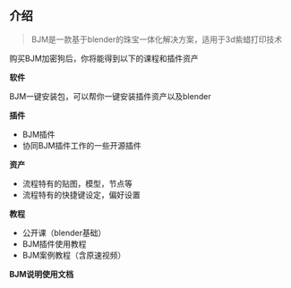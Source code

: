 ## 介绍

> BJM是一款基于blender的珠宝一体化解决方案，适用于3d紫蜡打印技术

购买BJM加密狗后，你将能得到以下的课程和插件资产

**软件**

BJM一键安装包，可以帮你一键安装插件资产以及blender

**插件**

+ BJM插件
+ 协同BJM插件工作的一些开源插件

**资产**

+ 流程特有的贴图，模型，节点等
+ 流程特有的快捷键设定，偏好设置

**教程**

+ 公开课（blender基础）
+ BJM插件使用教程
+ BJM案例教程（含原速视频）

**BJM说明使用文档**
